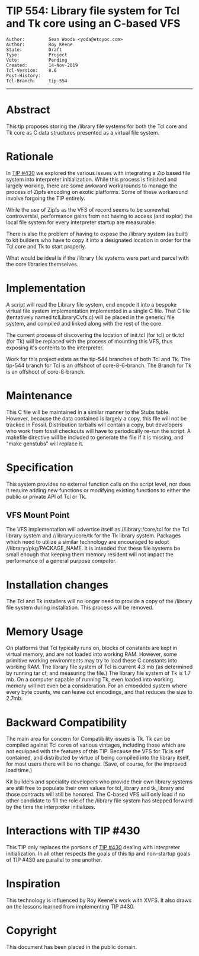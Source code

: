 # TIP 554: Library file system for Tcl and Tk core using an C-based VFS
	Author:         Sean Woods <yoda@etoyoc.com>
	Author:         Roy Keene
	State:          Draft
	Type:           Project
	Vote:           Pending
	Created:        14-Nov-2019
	Tcl-Version:	8.6
	Post-History:
	Tcl-Branch:     tip-554
-----

# Abstract

This tip proposes storing the /library file systems for both the Tcl core and Tk core
as C data structures presented as a virtual file system.

# Rationale

In [TIP #430](430.md) we explored the various issues with integrating a Zip based file system into
interpreter initialization. While this process is finished and largely working, there
are some awkward workarounds to manage the process of Zipfs encoding on exotic platforms.
Some of these workaround involve forgoing the TIP entirely.

While the use of Zipfs as the VFS of record seems to be somewhat controversial, performance
gains from not having to access (and explor) the local file system for every interpreter
startup are measurable.

There is also the problem of having to expose the /library system (as built) to kit builders
who have to copy it into a designated location in order for the Tcl core and Tk to start
properly.

What would be ideal is if the /library file systems were part and parcel with the core
libraries themselves.

# Implementation

A script will read the Library file system, end encode it into a bespoke virtual file
system implementation implemented in a single C file. That C file (tentatively named
tclLibraryCvfs.c) will be placed in the generic/ file system, and compiled and linked
along with the rest of the core.

The current process of discovering the location of init.tcl (for tcl) or tk.tcl (for Tk)
will be replaced with the process of mounting this VFS, thus exposing it's contents to
the interpreter.

Work for this project exists as the tip-544 branches of both Tcl and Tk. The tip-544 branch
for Tcl is an offshoot of core-8-6-branch. The Branch for Tk is an offshoot of core-8-branch.

# Maintenance

This C file will be maintained in a similar manner to the Stubs table. However, because
the data contained is largely a copy, this file will not be tracked in Fossil. Distribution
tarballs will contain a copy, but developers who work from fossil checkouts will have to
periodically re-run the script. A makefile directive will be included to generate the file
if it is missing, and "make genstubs" will replace it.

# Specification

This system provides no external function calls on the script level, nor does it require
adding new functions or modifying existing functions to either the public or private
API of Tcl or Tk.

## VFS Mount Point

The VFS implementation will advertise itself as //library:/core/tcl for the Tcl library system
and //library:/core/tk for the Tk library system. Packages which need to utilize a similar
technology are encouraged to adopt //library:/pkg/PACKAGE_NAME. It is intended that these
file systems be small enough that keeping them memory resident will not impact the performance
of a general purpose computer.

# Installation changes

The Tcl and Tk installers will no longer need to provide a copy of the /library file system
during installation. This process will be removed.

# Memory Usage

On platforms that Tcl typically runs on, blocks of constants are kept in virtual memory,
and are not loaded into working RAM. However, some primitive working environments may
try to load these C constants into working RAM. The library file system of Tcl is current
4.3 mb (as determined by running tar cf, and measuring the file.) The library file system
of Tk is 1.7 mb. On a computer capable of running Tk, even loaded into working memory will
not even be a consideration. For an embedded system where every byte counts, we can leave
out encodings, and that reduces the size to 2.7mb.

# Backward Compatibility

The main area for concern for Compatibility issues is Tk. Tk can be compiled against Tcl
cores of various vintages, including those which are not equipped with the features of
this TIP. Because the VFS for Tk is self contained, and distributed by virtue of being
compiled into the library itself, for most users there will be no change. (Save, of course,
for the improved load time.)

Kit builders and speciality developers who provide their own library systems are still free
to populate their own values for tcl_library and tk_library and those contracts will still
be honored. The C-based VFS will only load if no other candidate to fill the role of the
/library file system has stepped forward by the time the interpreter initializes.

# Interactions with TIP #430

This TIP only replaces the portions of [TIP #430](430.md) dealing with interpreter initialization.
In all other respects the goals of this tip and non-startup goals of TIP #430 are parallel
to one another.

# Inspiration

This technology is influenced by Roy Keene's work with XVFS. It also draws on the lessons
learned from implementing TIP #430.

# Copyright

This document has been placed in the public domain.

